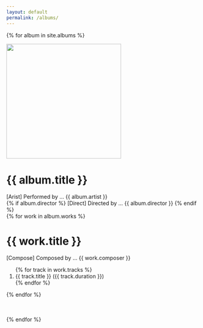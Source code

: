 ```yaml
---
layout: default
permalink: /albums/
---
```

{% for album in site.albums %}

<a href="{{album.music}}">
  <img src="{{album.img}}" width="300"></a>
  <h1> {{ album.title }} </h1>

  <p>[Arist] Performed by ... {{ album.artist }}<br>
    {% if album.director %}
    [Direct] Directed by ... {{ album.director }}
    {% endif %}

  <br>
    {% for work in album.works %}
      <h1> {{ work.title }} </h1>
      <p> [Compose] Composed by ... {{ work.composer }}</p>
      <ol>
        {% for track in work.tracks %}
          <li>{{ track.title }} ({{ track.duration }})</li>
        {% endfor %}
      </ol>
    {% endfor %}
  </p>
  <br><br>
{% endfor %}
